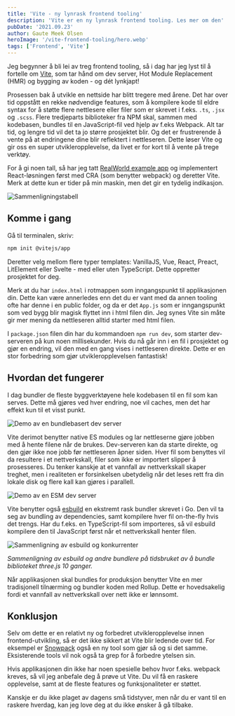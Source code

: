 ```yaml
---
title: 'Vite - ny lynrask frontend tooling'
description: 'Vite er en ny lynrask frontend tooling. Les mer om den'
pubDate: '2021.09.23'
author: Gaute Meek Olsen
heroImage: '/vite-frontend-tooling/hero.webp'
tags: ['Frontend', 'Vite']
---
```


Jeg begynner å bli lei av treg frontend tooling, så i dag har jeg lyst til å fortelle om [Vite](https://vitejs.dev/), som tar hånd om dev server, Hot Module Replacement (HMR) og bygging av koden - og dét lynkjapt!

Prosessen bak å utvikle en nettside har blitt tregere med årene. Det har over tid oppstått en rekke nødvendige features, som å kompilere kode til eldre syntax for å støtte flere nettlesere eller filer som er skrevet i f.eks. `.ts`, `.jsx` og `.scss`. Flere tredjeparts biblioteker fra NPM skal, sammen med kodebasen, bundles til en JavaScript-fil ved hjelp av f.eks Webpack. Alt tar tid, og lengre tid vil det ta jo større prosjektet blir. Og det er frustrerende å vente på at endringene dine blir reflektert i nettleseren. Dette løser Vite og gir oss en super utvikleropplevelse, da livet er for kort til å vente på trege verktøy.

For å gi noen tall, så har jeg tatt [RealWorld example app](https://codebase.show/projects/realworld) og implementert React-løsningen først med CRA (som benytter webpack) og deretter Vite. Merk at dette kun er tider på min maskin, men det gir en tydelig indikasjon.

![Sammenligningstabell](/vite-frontend-tooling/tabell.webp)

## Komme i gang

Gå til terminalen, skriv:

```sh
npm init @vitejs/app
```

Deretter velg mellom flere typer templates: VanillaJS, Vue, React, Preact, LitElement eller Svelte - med eller uten TypeScript. Dette oppretter prosjektet for deg.

Merk at du har `index.html` i rotmappen som inngangspunkt til applikasjonen din. Dette kan være annerledes enn det du er vant med da annen tooling ofte har denne i en public folder, og da er det `App.js` som er inngangspunkt som ved bygg blir magisk flyttet inn i html filen din. Jeg synes Vite sin måte gir mer mening da nettleseren alltid starter med html filen.

I `package.json` filen din har du kommandoen `npm run dev`, som starter dev-serveren på kun noen millisekunder. Hvis du nå går inn i en fil i prosjektet og gjør en endring, vil den med en gang vises i nettleseren direkte. Dette er en stor forbedring som gjør utvikleropplevelsen fantastisk!

## Hvordan det fungerer

I dag bundler de fleste byggverktøyene hele kodebasen til en fil som kan serves. Dette må gjøres ved hver endring, noe vil caches, men det har effekt kun til et visst punkt.

![Demo av en bundlebasert dev server](/vite-frontend-tooling/bundle-dev-server.webp)

Vite derimot benytter native ES modules og lar nettleserne gjøre jobben med å hente filene når de brukes. Dev-serveren kan da starte direkte, og den gjør ikke noe jobb før nettleseren åpner siden. Hver fil som benyttes vil da resultere i et nettverkskall, filer som ikke er importert slipper å prosesseres. Du tenker kanskje at et vannfall av nettverkskall skaper treghet, men i realiteten er forsinkelsen ubetydelig når det leses rett fra din lokale disk og flere kall kan gjøres i parallell.

![Demo av en ESM dev server](/vite-frontend-tooling/esm-dev-server.webp)

Vite benytter også [esbuild](https://esbuild.github.io/) en ekstremt rask bundler skrevet i Go. Den vil ta seg av bundling av dependencies, samt kompilere hver fil on-the-fly hvis det trengs. Har du f.eks. en TypeScript-fil som importeres, så vil esbuild kompilere den til JavaScript først når et nettverkskall henter filen.

![Sammenligning av esbuild og konkurrenter](/vite-frontend-tooling/esbuild.webp)

*Sammenligning av esbuild og andre bundlere på tidsbruket av å bundle biblioteket three.js 10 ganger.*

Når applikasjonen skal bundles for produksjon benytter Vite en mer tradisjonell tilnærming og bundler koden med Rollup. Dette er hovedsakelig fordi et vannfall av nettverkskall over nett ikke er lønnsomt.

## Konklusjon

Selv om dette er en relativt ny og forbedret utvikleropplevelse innen frontend-utvikling, så er det ikke sikkert at Vite blir ledende over tid. For eksempel er [Snowpack](https://www.snowpack.dev/) også en ny tool som gjør så og si det samme. Eksisterende tools vil nok også ta grep for å forbedre ytelsen sin.

Hvis applikasjonen din ikke har noen spesielle behov hvor f.eks. webpack kreves, så vil jeg anbefale deg å prøve ut Vite. Du vil få en raskere opplevelse, samt at de fleste features og funksjonaliteter er støttet.

Kanskje er du ikke plaget av dagens små tidstyver, men når du er vant til en raskere hverdag, kan jeg love deg at du ikke ønsker å gå tilbake.